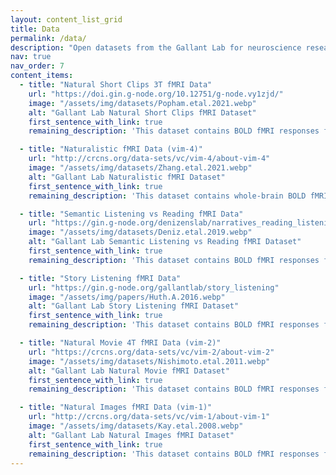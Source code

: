 ```yaml
---
layout: content_list_grid
title: Data
permalink: /data/
description: "Open datasets from the Gallant Lab for neuroscience research, including fMRI data for visual processing and semantic representation studies."
nav: true
nav_order: 7
content_items:
  - title: "Natural Short Clips 3T fMRI Data"
    url: "https://doi.gin.g-node.org/10.12751/g-node.vy1zjd/"
    image: "/assets/img/datasets/Popham.etal.2021.webp"
    alt: "Gallant Lab Natural Short Clips fMRI Dataset"
    first_sentence_with_link: true
    remaining_description: 'This dataset contains BOLD fMRI responses from 5 human subjects viewing natural short video clips across 3 sessions over 3 separate days for each subject. This dataset has been used in multiple publications studying visual processing and semantic representation. If you publish work that uses these data please cite the following paper: <a href="https://doi.org/10.1038/s41593-021-00921-6">Popham, S. F., Huth, A. G., Bilenko, N. Y., Deniz, F., Gao, J. S., Nunez-Elizalde, A. O., & Gallant, J. L. (2021). Visual and linguistic semantic representations are aligned at the border of human visual cortex. Nature Neuroscience, 24(11), 1628-1636.</a>'

  - title: "Naturalistic fMRI Data (vim-4)"
    url: "http://crcns.org/data-sets/vc/vim-4/about-vim-4"
    image: "/assets/img/datasets/Zhang.etal.2021.webp"
    alt: "Gallant Lab Naturalistic fMRI Dataset"
    first_sentence_with_link: true
    remaining_description: 'This dataset contains whole-brain BOLD fMRI responses from human subjects performing two tasks: a visual attention task (passive movie watching with attention directed to humans or vehicles) and a video game task (open-ended Counterstrike gameplay). This dataset enables analysis of task-related cognitive states in naturalistic experimental conditions. If you publish work that uses these data please cite the following paper: <a href="https://www.frontiersin.org/journals/neuroscience/articles/10.3389/fnins.2020.565976/full">Zhang, T., Gao, J. S., Çukur, T., & Gallant, J. L. (2021). Voxel-based state space modeling recovers task-related cognitive states in naturalistic fmri experiments. Frontiers in neuroscience, 14, 565976.</a>'

  - title: "Semantic Listening vs Reading fMRI Data"
    url: "https://gin.g-node.org/denizenslab/narratives_reading_listening_fmri/src/master/chen2024_timescales"
    image: "/assets/img/datasets/Deniz.etal.2019.webp"
    alt: "Gallant Lab Semantic Listening vs Reading fMRI Dataset"
    first_sentence_with_link: true
    remaining_description: 'This dataset contains BOLD fMRI responses from human subjects during listening and reading tasks, demonstrating that semantic information representation across cerebral cortex remains invariant to stimulus modality. This dataset enables investigation of cross-modal semantic processing in the brain. If you publish work that uses these data please cite the following paper: <a href="https://www.jneurosci.org/content/39/39/7722">Deniz, F., Nunez-Elizalde, A. O., Huth, A. G., & Gallant, J. L. (2019). The representation of semantic information across human cerebral cortex during listening versus reading is invariant to stimulus modality. Journal of Neuroscience, 39(39), 7722-7736.</a>'

  - title: "Story Listening fMRI Data"
    url: "https://gin.g-node.org/gallantlab/story_listening"
    image: "/assets/img/papers/Huth.A.2016.webp"
    alt: "Gallant Lab Story Listening fMRI Dataset"
    first_sentence_with_link: true
    remaining_description: 'This dataset contains BOLD fMRI responses from human subjects listening to natural narrative stories. This dataset was used to map semantic representations across the human cerebral cortex and create detailed semantic atlases of language processing. If you publish work that uses these data please cite the following paper: <a href="https://www.nature.com/articles/nature17637">Huth, A. G., De Heer, W. A., Griffiths, T. L., Theunissen, F. E., & Gallant, J. L. (2016). Natural speech reveals the semantic maps that tile human cerebral cortex. Nature, 532(7600), 453-458.</a>'

  - title: "Natural Movie 4T fMRI Data (vim-2)"
    url: "https://crcns.org/data-sets/vc/vim-2/about-vim-2"
    image: "/assets/img/datasets/Nishimoto.etal.2011.webp"
    alt: "Gallant Lab Natural Movie fMRI Dataset"
    first_sentence_with_link: true
    remaining_description: 'This dataset contains BOLD fMRI responses from 3 subjects viewing natural movies, collected across 3 sessions on separate days. This dataset was used in the landmark study reconstructing visual experiences from brain activity. If you publish work that uses these data please cite the following paper: <a href="https://www.sciencedirect.com/science/article/pii/S0960982211009377">Nishimoto, S., Vu, A. T., Naselaris, T., Benjamini, Y., Yu, B., & Gallant, J. L. (2011). Reconstructing visual experiences from brain activity evoked by natural movies. Current Biology, 21(19), 1641-1646.</a>'

  - title: "Natural Images fMRI Data (vim-1)"
    url: "http://crcns.org/data-sets/vc/vim-1/about-vim-1"
    image: "/assets/img/datasets/Kay.etal.2008.webp"
    alt: "Gallant Lab Natural Images fMRI Dataset"
    first_sentence_with_link: true
    remaining_description: 'This dataset contains BOLD fMRI responses from 2 subjects viewing natural images across 70 experimental runs collected over 5 separate days. This dataset demonstrated the ability to identify which images a subject was viewing from brain activity using Bayesian reconstruction techniques. If you publish work that uses these data please cite the following paper: <a href="https://www.nature.com/articles/nature06713">Kay, K. N., Naselaris, T., Prenger, R. J., & Gallant, J. L. (2008). Identifying natural images from human brain activity. Nature, 452(7185), 352-355.</a>'
---
```

